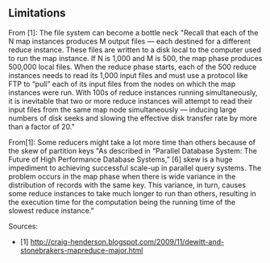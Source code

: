 ## Limitations

From [1]: The file system can become a bottle neck
"Recall that each of the N map instances produces M output files — each destined for a different reduce instance. These files are written to a disk local to the computer used to run the map instance. If N is 1,000 and M is 500, the map phase produces 500,000 local files. When the reduce phase starts, each of the 500 reduce instances needs to read its 1,000 input files and must use a protocol like FTP to “pull” each of its input files from the nodes on which the map instances were run. With 100s of reduce instances running simultaneously, it is inevitable that two or more reduce instances will attempt to read their input files from the same map node simultaneously — inducing large numbers of disk seeks and slowing the effective disk transfer rate by more than a factor of 20."

From[1]: Some reducers might take a lot more time than others because of the skew of partition keys
"As described in “Parallel Database System: The Future of High Performance Database Systems,” [6] skew is a huge impediment to achieving successful scale-up in parallel query systems. The problem occurs in the map phase when there is wide variance in the distribution of records with the same key. This variance, in turn, causes some reduce instances to take much longer to run than others, resulting in the execution time for the computation being the running time of the slowest reduce instance."

Sources:
- [1] http://craig-henderson.blogspot.com/2009/11/dewitt-and-stonebrakers-mapreduce-major.html